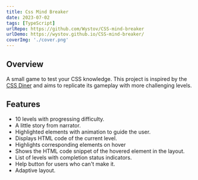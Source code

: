 ```yaml
---
title: Css Mind Breaker
date: 2023-07-02
tags: [TypeScript]
urlRepo: https://github.com/Wystov/CSS-mind-breaker
urlDemo: https://wystov.github.io/CSS-mind-breaker/
coverImg: './cover.png'
---
```


## Overview

A small game to test your CSS knowledge.
This project is inspired by the [CSS Diner](https://flukeout.github.io/) and aims to replicate its gameplay with more challenging levels.

## Features

- 10 levels with progressing difficulty.
- A little story from narrator.
- Highlighted elements with animation to guide the user.
- Displays HTML code of the current level.
- Highlights corresponding elements on hover
- Shows the HTML code snippet of the hovered element in the layout.
- List of levels with completion status indicators.
- Help button for users who can't make it.
- Adaptive layout.
